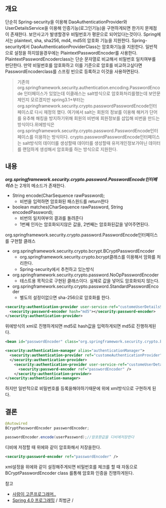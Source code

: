 ## 개요
단순히 Spring-security을 이용해 DaoAuthenticationProvider와 UserDetailsService을 이용해 인증기능(로그인기능)을 구현하게되면 한가지 문제점이 존재한다. 보안사고가 발생할경우 비밀번호가 평문으로 되어있다는것이다. Spring에서는 plaintext, sha, sha256, md4, md5의 암호화 기능을 지원한다. Spring-security에서 DaoAuthenticationProviderClass는 암호화기능을 지원한다. 일반적으로 설정을 하지않을경우에는 PlaintextPasswordEncoder를 사용한다. PlaintextPasswordEncoderclass는 단순 문자열로 비교해서 비밀번호 일치여부를 판단한다. 만약 비밀번호를 암호화하고 이를 기준으로 암호를 비교하고싶다면 PasswordEncoderclass를 스프링 빈으로 등록하고 이것을 사용하면된다.
> 기존의 org.springframework.security.authentication.encoding.PasswordEncode 인터페이스가 있었는데 이클래스는 salt방식으로 암호화처리를했는데 보안문제인지 모르겠지만 spring3.1+부터는org.springframework.security.crypto.passwordPasswordEncode인터페이스로 다시 재정의 했다. 여기에서 salt는 회원의 정보를 이용해 해커가 단어를 유추해 해킹을 방지하기위해 회원의 비번에 회원정보를 삽입해 비번을 만드는 방식이다.위에방식은 org.springframework.security.crypto.password.PasswordEncode인터페이스를 이용하는 방식이다. crypto.passwordPasswordEncode인터페이스는 salt방식의 데이터를 생성할때 데이터를 생성할때 유저개인정보가아닌 데이터를 랜덤하게 생성해서 암호화를 하는 방식으로 지원한다.

## 내용
***org.springframework.security.crypto.password.PasswordEncode인터페이스*** 는 2개의 메소드가 존재한다.
* String encode(CharSequence rawPassword);
  * 비번을 입력하면 암호화된 패스원드를 return한다
* boolean matches(CharSequence rawPassword, String encodedPassword);
  * 비번의 일치여부의 결과를 돌려준다
  * 1번째 인자는 암호화되지않은 값을, 2번째는 암호화된값을 넣어주면된다.


org.springframework.security.crypto.password.PasswordEncode인터페이스를 구현할 클래스
* org.springframework.security.crypto.bcrypt.BCryptPasswordEncoder
  * org.springframework.security.crypto.bcrypt클래스를 이용해서 암화를 처리한다.
  * Spring-security에서 추천하고 있는방식
* org.springframework.security.crypto.password.NoOpPasswordEncoder
  * 테스트용 목적으로 구현된 클래스이다. 실제로 값을 넣어도 암호화되지 않는다.
* org.springframework.security.crypto.password.StandardPasswordEncoder
  * 별도의 설정이없으면 sha-256으로 암호화를 한다.

```xml
<security:authentication-provider user-service-ref="customeUserDetailsService">
  <security:password-encoder hash="md5"></security:password-encoder>
</security:authentication-provider>
```
위에방식의 xml로 진행하게되면 md5로 hash값을 입력하게되면 md5로 진행하게된다.

```xml
<bean id="passwordEncoder" class="org.springframework.security.crypto.bcrypt.BCryptPasswordEncoder"></bean>

<security:authentication-manager alias="authenticationManager">
  <security:authentication-provider ref="customeAuthenticationProvider">
  </security:authentication-provider>
    <security:authentication-provider user-service-ref="customeUserDetailsService">
      <security:password-encoder ref="passwordEncoder" />
    </security:authentication-provider>
</security:authentication-manager>

```
하지만 일반적으로 비밀번호를 등록을해야하기때문에 위에 xml방식으로 구현하게 된다.
## 결론
```java
@Autowired
BCryptPasswordEncoder passwordEncoder;

passwordEncoder.encode(userPassword);//암호환값을 디비에저장한다
```
디비에 저정할 때 위에와 같이 암호화해서 저장을한다.
```xml
<security:password-encoder ref="passwordEncoder" />
```
xml설정을 위에와 같이 설정해주게되면 비밀번호를 체크를 할 때 자동으로 BCryptPasswordEncoder class 를통해 암호화 인증을 진행하게된다.

참고
* [사랑이 고픈프로그래머..](http://zgundam.tistory.com/54)
* [Spring 4.0 프로그래밍](http://storefarm.naver.com/dcvirus/products/458328014?NaPm=ct%3Dj06r6ydk%7Cci%3D1744f23aa4586709889a372fc15683afa2b4928e%7Ctr%3Dsls%7Csn%3D182521%7Chk%3Dab9fe496302792c50421edea06a3e322286ad2b9) / 최범균 /
